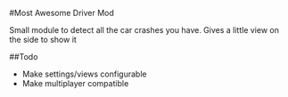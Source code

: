 #Most Awesome Driver Mod

Small module to detect all the car crashes you have.
Gives a little view on the side to show it

##Todo

- Make settings/views configurable
- Make multiplayer compatible
